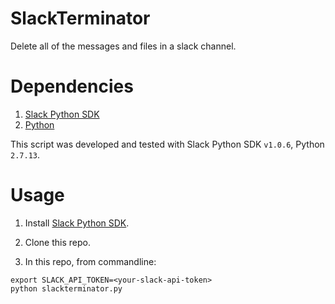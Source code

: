 # SlackTerminator
Delete all of the messages and files in a slack channel.

# Dependencies

1. [Slack Python SDK](https://github.com/slackapi/python-slackclient) 
2. [Python](https://www.python.org/)

This script was developed and tested with Slack Python SDK ```v1.0.6```, Python ```2.7.13```.

# Usage

1. Install [Slack Python SDK](https://github.com/slackapi/python-slackclient).

2. Clone this repo.

3. In this repo, from commandline:

```
export SLACK_API_TOKEN=<your-slack-api-token>
python slackterminator.py
```
